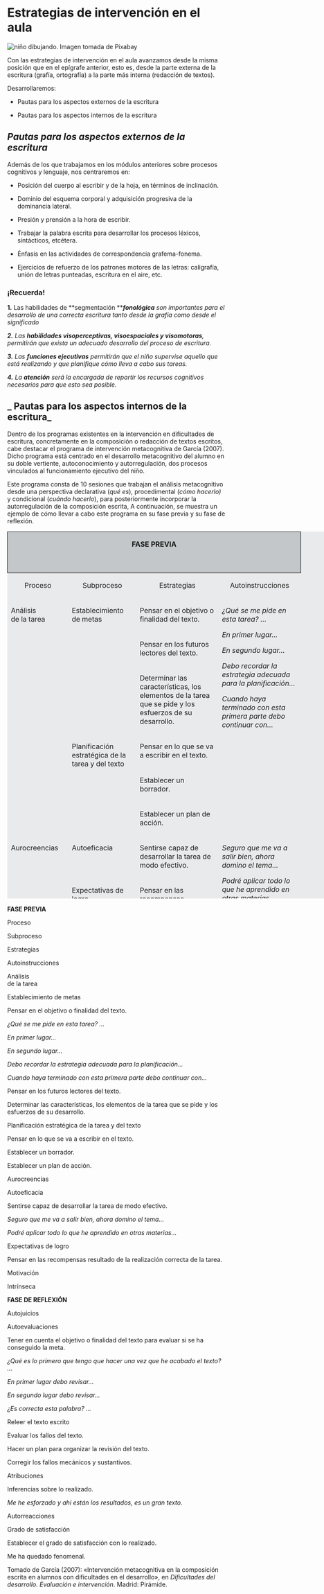 # Estrategias de intervención en el aula


![niño dibujando. Imagen tomada de Pixabay](/assets/Escribir.jpg)
  
Con las estrategias de intervención en el aula avanzamos desde la misma posición que en el epígrafe anterior, esto es, desde la parte externa de la escritura (grafía, ortografía) a la parte más interna (redacción de textos).

Desarrollaremos:

*   Pautas para los aspectos externos de la escritura

*   Pautas para los aspectos internos de la escritura  

## **_Pautas para los aspectos externos de la escritura_**

Además de los que trabajamos en los módulos anteriores sobre procesos cognitivos y lenguaje, nos centraremos en:

*   Posición del cuerpo al escribir y de la hoja, en términos de inclinación.
    
*   Dominio del esquema corporal y adquisición progresiva de la dominancia lateral.
    
*   Presión y prensión a la hora de escribir.
    
*   Trabajar la palabra escrita para desarrollar los procesos léxicos, sintácticos, etcétera.
    
*   Énfasis en las actividades de correspondencia grafema-fonema.
    
*   Ejercicios de refuerzo de los patrones motores de las letras: caligrafía, unión de letras punteadas, escritura en el aire, etc.
    

### ¡Recuerda!

**1.** Las habilidades de **segmentación **_**fonológica** son importantes para el desarrollo de una correcta escritura tanto desde la grafía como desde el significado_

_**2.** Las **habilidades visoperceptivas, visoespaciales y visomotoras**, permitirán que exista un adecuado desarrollo del proceso de escritura._

_**3.** Las **funciones ejecutivas** permitirán que el niño supervise aquello que está realizando y que planifique cómo lleva a cabo sus tareas._

_**4.** La **atención** será la encargada de repartir los recursos cognitivos necesarios para que esto sea posible._

## **_  Pautas para los aspectos internos de la escritura_**

Dentro de los programas existentes en la intervención en dificultades de escritura, concretamente en la composición o redacción de textos escritos, cabe destacar el programa de intervención metacognitiva de García (2007). Dicho programa está centrado en el desarrollo metacognitivo del alumno en su doble vertiente, autoconocimiento y autorregulación, dos procesos vinculados al funcionamiento ejecutivo del niño.

Este programa consta de 10 sesiones que trabajan el análisis metacognitivo desde una perspectiva declarativa (_qué es_), procedimental (_cómo hacerlo)_ y condicional (_cuándo hacerlo_), para posteriormente incorporar la autorregulación de la composición escrita, A continuación, se muestra un ejemplo de cómo llevar a cabo este programa en su fase previa y su fase de reflexión.

<table style="width: 1016px; height: 847px; background-color: #e9eaeb; border: 0px solid #000000;" border="0" cellspacing="0" cellpadding="0">
<tbody>
<tr>
<td style="background-color: #c4c7c9; width: 604px; border: 1px solid #000000;" colspan="4">
<p class="CabeceraTB2009ParaTablas" style="text-align: center;"><b>FASE PREVIA</b></p>
<p class="CabeceraTB2009ParaTablas">&nbsp;</p>
</td>
</tr>
<tr>
<td width="115">
<p align="center" class="TextonormalTB2009ParaTablas">Proceso</p>
</td>
<td width="141">
<p align="center" class="TextonormalTB2009ParaTablas">Subproceso</p>
</td>
<td width="174">
<p align="center" class="TextonormalTB2009ParaTablas">Estrategias</p>
</td>
<td width="174">
<p align="center" class="TextonormalTB2009ParaTablas">Autoinstrucciones</p>
</td>
</tr>
<tr>
<td width="115" valign="top" rowspan="6">
<p align="left" class="TextonormalTB2009ParaTablas">Análisis <br> de la tarea</p>
</td>
<td width="141" valign="top" rowspan="3">
<p class="TextonormalTB2009ParaTablas">Establecimiento de metas</p>
</td>
<td width="174" valign="top">
<p class="TextonormalTB2009ParaTablas">Pensar en el objetivo o finalidad del texto.</p>
</td>
<td width="174" valign="top" rowspan="6">
<p class="TextonormalTB2009ParaTablas"><i>¿Qué se me pide en esta tarea? …</i></p>
<p class="TextonormalTB2009ParaTablas"><i>En primer lugar…</i></p>
<p class="TextonormalTB2009ParaTablas"><i>En segundo lugar…</i></p>
<p class="TextonormalTB2009ParaTablas"><i>Debo recordar la estrategia adecuada para la planificación…</i></p>
<p class="TextonormalTB2009ParaTablas"><i>Cuando haya terminado con esta primera parte debo continuar con…</i></p>
</td>
</tr>
<tr>
<td width="174" valign="top">
<p class="TextonormalTB2009ParaTablas">Pensar en los futuros lectores del texto.</p>
</td>
</tr>
<tr>
<td width="174" valign="top">
<p class="TextonormalTB2009ParaTablas">Determinar las características, los elementos de la tarea que se pide y los esfuerzos de su desarrollo.</p>
</td>
</tr>
<tr>
<td width="141" valign="top" rowspan="3">
<p align="left" class="TextonormalTB2009ParaTablas">Planificación estratégica de la tarea y del texto</p>
</td>
<td width="174" valign="top">
<p class="TextonormalTB2009ParaTablas">Pensar en lo que se va a escribir en el texto.</p>
</td>
</tr>
<tr>
<td width="174" valign="top">
<p class="TextonormalTB2009ParaTablas">Establecer un borrador.</p>
</td>
</tr>
<tr>
<td width="174" valign="top">
<p class="TextonormalTB2009ParaTablas">Establecer un plan de acción.</p>
</td>
</tr>
<tr>
<td width="115" valign="top" rowspan="3">
<p align="left" class="TextonormalTB2009ParaTablas">Aurocreencias</p>
</td>
<td width="141" valign="top">
<p class="TextonormalTB2009ParaTablas">Autoeficacia</p>
</td>
<td width="174" valign="top">
<p class="TextonormalTB2009ParaTablas">Sentirse capaz de desarrollar la tarea de modo efectivo.</p>
</td>
<td width="174" valign="top" rowspan="3">
<p class="TextonormalTB2009ParaTablas"><i>Seguro que me va a salir bien, ahora domino el tema…</i></p>
<p class="TextonormalTB2009ParaTablas"><i>Podré aplicar todo lo que he aprendido en otras materias…</i></p>
</td>
</tr>
<tr>
<td width="141" valign="top">
<p class="TextonormalTB2009ParaTablas">Expectativas de logro</p>
</td>
<td width="174" valign="top">
<p class="TextonormalTB2009ParaTablas">Pensar en las recompensas resultado de la realización correcta de la tarea.</p>
</td>
</tr>
<tr>
<td width="141" valign="top">
<p class="TextonormalTB2009ParaTablas">Motivación</p>
</td>
<td width="174" valign="top">
<p class="TextonormalTB2009ParaTablas">Intrínseca</p>
</td>
</tr>
<tr>
<td width="604" colspan="4">
<p class="CabeceraTB2009ParaTablas"><b>FASE DE REFLEXIÓN</b></p>
</td>
</tr>
<tr>
<td width="115" valign="top" rowspan="6">
<p class="TextonormalTB2009ParaTablas">Autojuicios</p>
</td>
<td width="141" valign="top" rowspan="5">
<p class="TextonormalTB2009ParaTablas">Autoevaluaciones</p>
</td>
<td width="174" valign="top">
<p class="TextonormalTB2009ParaTablas">Tener en cuenta el objetivo o finalidad del texto para evaluar si se ha conseguido la meta.</p>
</td>
<td width="174" valign="top" rowspan="5">
<p class="TextonormalTB2009ParaTablas"><i>¿Qué es lo primero que tengo que hacer una vez que he acabado el texto? …</i></p>
<p class="TextonormalTB2009ParaTablas"><i>En primer lugar debo revisar…</i></p>
<p class="TextonormalTB2009ParaTablas"><i>En segundo lugar debo revisar…</i></p>
<p class="TextonormalTB2009ParaTablas"><i>¿Es correcta esta palabra? …</i></p>
</td>
</tr>
<tr>
<td width="174" valign="top">
<p class="TextonormalTB2009ParaTablas">Releer el texto escrito</p>
</td>
</tr>
<tr>
<td width="174" valign="top">
<p class="TextonormalTB2009ParaTablas">Evaluar los fallos del texto.</p>
</td>
</tr>
<tr>
<td width="174" valign="top">
<p class="TextonormalTB2009ParaTablas">Hacer un plan para organizar la revisión del texto.</p>
</td>
</tr>
<tr>
<td width="174" valign="top">
<p class="TextonormalTB2009ParaTablas">Corregir los fallos mecánicos y sustantivos.</p>
</td>
</tr>
<tr>
<td width="141" valign="top">
<p class="TextonormalTB2009ParaTablas">Atribuciones</p>
</td>
<td width="174" valign="top">
<p class="TextonormalTB2009ParaTablas">Inferencias sobre lo realizado.</p>
</td>
<td width="174" valign="top">
<p class="TextonormalTB2009ParaTablas"><i>Me he esforzado y ahí están los resultados, es un gran texto.</i></p>
</td>
</tr>
<tr>
<td width="115" valign="top">
<p class="TextonormalTB2009ParaTablas">Autorreacciones</p>
</td>
<td width="141" valign="top">
<p class="TextonormalTB2009ParaTablas">Grado de satisfacción</p>
</td>
<td width="174" valign="top">
<p class="TextonormalTB2009ParaTablas">Establecer el grado de satisfacción con lo realizado.</p>
</td>
<td width="174" valign="top">
<p class="TextonormalTB2009ParaTablas">Me ha quedado fenomenal.</p>
</td>
</tr>
<tr>
<td width="604" valign="top" colspan="4">
<p align="right" class="Pie2009Cuerpo">Tomado de García (2007): «Intervención metacognitiva en la composición escrita en alumnos con dificultades en el desarrollo», en <i>Dificultades del desarrollo. Evaluación e intervención</i>. Madrid: Pirámide.</p>
<p align="right" class="Pie2009Cuerpo">&nbsp;</p>
</td>
</tr>
</tbody>
</table>

**FASE PREVIA**

Proceso

Subproceso

Estrategias

Autoinstrucciones

Análisis  
de la tarea

Establecimiento de metas

Pensar en el objetivo o finalidad del texto.

_¿Qué se me pide en esta tarea? …_

_En primer lugar…_

_En segundo lugar…_

_Debo recordar la estrategia adecuada para la planificación…_

_Cuando haya terminado con esta primera parte debo continuar con…_

Pensar en los futuros lectores del texto.

Determinar las características, los elementos de la tarea que se pide y los esfuerzos de su desarrollo.

Planificación estratégica de la tarea y del texto

Pensar en lo que se va a escribir en el texto.

Establecer un borrador.

Establecer un plan de acción.

Aurocreencias

Autoeficacia

Sentirse capaz de desarrollar la tarea de modo efectivo.

_Seguro que me va a salir bien, ahora domino el tema…_

_Podré aplicar todo lo que he aprendido en otras materias…_

Expectativas de logro

Pensar en las recompensas resultado de la realización correcta de la tarea.

Motivación

Intrínseca

**FASE DE REFLEXIÓN**

Autojuicios

Autoevaluaciones

Tener en cuenta el objetivo o finalidad del texto para evaluar si se ha conseguido la meta.

_¿Qué es lo primero que tengo que hacer una vez que he acabado el texto? …_

_En primer lugar debo revisar…_

_En segundo lugar debo revisar…_

_¿Es correcta esta palabra? …_

Releer el texto escrito

Evaluar los fallos del texto.

Hacer un plan para organizar la revisión del texto.

Corregir los fallos mecánicos y sustantivos.

Atribuciones

Inferencias sobre lo realizado.

_Me he esforzado y ahí están los resultados, es un gran texto._

Autorreacciones

Grado de satisfacción

Establecer el grado de satisfacción con lo realizado.

Me ha quedado fenomenal.

Tomado de García (2007): «Intervención metacognitiva en la composición escrita en alumnos con dificultades en el desarrollo», en _Dificultades del desarrollo. Evaluación e intervención_. Madrid: Pirámide.
